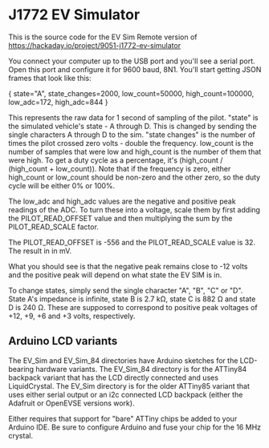 # J1772 EV Simulator

This is the source code for the EV Sim Remote version of https://hackaday.io/project/9051-j1772-ev-simulator

You connect your computer up to the USB port and you'll see a serial port. Open this port and configure it for 9600
baud, 8N1. You'll start getting JSON frames that look like this:

{ state="A", state_changes=2000, low_count=50000, high_count=100000, low_adc=172, high_adc=844 }

This represents the raw data for 1 second of sampling of the pilot. "state" is the simulated vehicle's state - A through
D. This is changed by sending the single characters A through D to the sim. "state changes" is the number of times the pilot
crossed zero volts - double the frequency. low_count is the number of samples that were low and high_count is the
number of them that were high. To get a duty cycle as a percentage, it's (high_count / (high_count + low_count)). Note
that if the frequency is zero, either high_count or low_count should be non-zero and the other zero, so the duty cycle
will be either 0% or 100%.

The low_adc and high_adc values are the negative and positive peak readings of the ADC. To turn these into a voltage,
scale them by first adding the PILOT_READ_OFFSET value and then multiplying the sum by the PILOT_READ_SCALE factor.

The PILOT_READ_OFFSET is -556 and the PILOT_READ_SCALE value is 32. The result in in mV.

What you should see is that the negative peak remains close to -12 volts and the positive peak will depend on what
state the EV SIM is in.

To change states, simply send the single character "A", "B", "C" or "D". State A's impedance is infinite, state B is
2.7 kΩ, state C is 882 Ω and state D is 240 Ω. These are supposed to correspond to positive peak voltages of +12, +9,
+6 and +3 volts, respectively.

## Arduino LCD variants

The EV_Sim and EV_Sim_84 directories have Arduino sketches for the LCD-bearing hardware variants. The EV_Sim_84 directory
is for the ATTiny84 backpack variant that has the LCD directly connected and uses LiquidCrystal. The EV_Sim directory
is for the older ATTiny85 variant that uses either serial output or an i2c connected LCD backpack (either the Adafruit
or OpenEVSE versions work).

Either requires that support for "bare" ATTiny chips be added to your Arduino IDE. Be sure to configure Arduino and fuse
your chip for the 16 MHz crystal.
